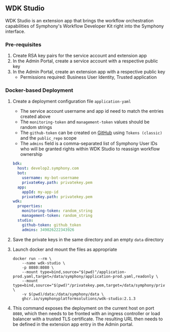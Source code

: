 ## WDK Studio
WDK Studio is an extension app that brings the workflow orchestration capabilities
of Symphony's Workflow Developer Kit right into the Symphony interface.

### Pre-requisites
1. Create RSA key pairs for the service account and extension app
2. In the Admin Portal, create a service account with a respective public key
3. In the Admin Portal, create an extension app with a respective public key
   - Permissions required: Business User Identity, Trusted application

### Docker-based Deployment
1. Create a deployment configuration file `application-yaml`
    - The service account username and app id need to match the entries created above
    - The `monitoring-token` and `management-token` values should be random strings
    - The `github-token` can be created on [GitHub](https://github.com/settings/tokens) using `Tokens (classic)` and the `public_repo` scope
    - The `admins` field is a comma-separated list of Symphony User IDs who will be granted rights within WDK Studio to reassign workflow ownership
   ```yaml
   bdk:
     host: develop2.symphony.com
     bot:
       username: my-bot-username
       privateKey.path: privatekey.pem
     app:
       appId: my-app-id
       privateKey.path: privatekey.pem
   wdk:
     properties:
       monitoring-token: random_string
       management-token: random_string
     studio:
       github-token: github_token
       admins: 349026222343926
   ```
       
2. Save the private keys in the same directory and an empty `data` directory
3. Launch docker and mount the files as appropriate
    ```shell
    docker run --rm \
        --name wdk-studio \
        -p 8080:8080 \
        --mount type=bind,source="$(pwd)"/application-prod.yaml,target=/data/symphony/application-prod.yaml,readonly \
        --mount type=bind,source="$(pwd)"/privatekey.pem,target=/data/symphony/privatekey.pem,readonly \
        -v $(pwd)/data:/data/symphony/data \
        ghcr.io/symphonyplatformsolutions/wdk-studio:2.1.3
    ```
4. This command exposes the deployment on the current host on port `8080`,
which then needs to be fronted with an ingress controller or load balancer
with a trusted TLS certificate. The resulting URL then needs to be defined in
the extension app entry in the Admin portal.
